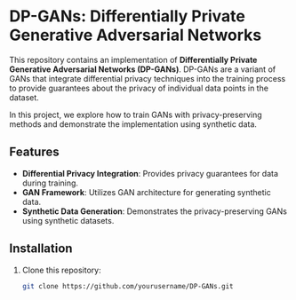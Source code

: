 # DP-GANs: Differentially Private Generative Adversarial Networks

This repository contains an implementation of **Differentially Private Generative Adversarial Networks (DP-GANs)**. DP-GANs are a variant of GANs that integrate differential privacy techniques into the training process to provide guarantees about the privacy of individual data points in the dataset.

In this project, we explore how to train GANs with privacy-preserving methods and demonstrate the implementation using synthetic data.

## Features
- **Differential Privacy Integration**: Provides privacy guarantees for data during training.
- **GAN Framework**: Utilizes GAN architecture for generating synthetic data.
- **Synthetic Data Generation**: Demonstrates the privacy-preserving GANs using synthetic datasets.

## Installation

1. Clone this repository:

   ```bash
   git clone https://github.com/yourusername/DP-GANs.git
